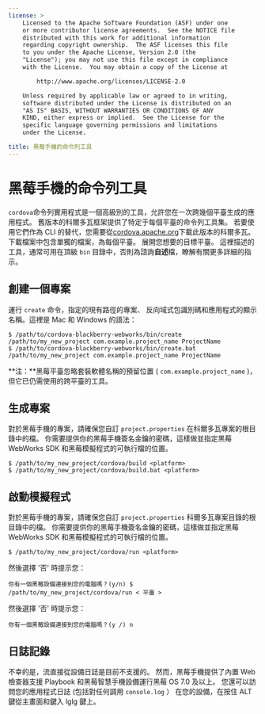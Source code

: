 ```yaml
---
license: >
    Licensed to the Apache Software Foundation (ASF) under one
    or more contributor license agreements.  See the NOTICE file
    distributed with this work for additional information
    regarding copyright ownership.  The ASF licenses this file
    to you under the Apache License, Version 2.0 (the
    "License"); you may not use this file except in compliance
    with the License.  You may obtain a copy of the License at

        http://www.apache.org/licenses/LICENSE-2.0

    Unless required by applicable law or agreed to in writing,
    software distributed under the License is distributed on an
    "AS IS" BASIS, WITHOUT WARRANTIES OR CONDITIONS OF ANY
    KIND, either express or implied.  See the License for the
    specific language governing permissions and limitations
    under the License.

title: 黑莓手機的命令列工具
---
```


# 黑莓手機的命令列工具

`cordova`命令列實用程式是一個高級別的工具，允許您在一次跨幾個平臺生成的應用程式。 舊版本的科爾多瓦框架提供了特定于每個平臺的命令列工具集。 若要使用它們作為 CLI 的替代，您需要從[cordova.apache.org][1]下載此版本的科爾多瓦。 下載檔案中包含單獨的檔案，為每個平臺。 展開您想要的目標平臺。 這裡描述的工具，通常可用在頂級 `bin` 目錄中，否則為諮詢**自述**檔，瞭解有關更多詳細的指示。

 [1]: http://cordova.apache.org

## 創建一個專案

運行 `create` 命令，指定的現有路徑的專案、 反向域式包識別碼和應用程式的顯示名稱。這裡是 Mac 和 Windows 的語法：

    $ /path/to/cordova-blackberry-webworks/bin/create /path/to/my_new_project com.example.project_name ProjectName
    $ /path/to/cordova-blackberry-webworks/bin/create.bat /path/to/my_new_project com.example.project_name ProjectName
    

**注：**黑莓平臺忽略套裝軟體名稱的預留位置 ( `com.example.project_name` )，但它已仍需使用的跨平臺的工具。

## 生成專案

對於黑莓手機的專案，請確保您自訂 `project.properties` 在科爾多瓦專案的根目錄中的檔。 你需要提供你的黑莓手機簽名金鑰的密碼，這樣做並指定黑莓 WebWorks SDK 和黑莓模擬程式的可執行檔的位置。

    $ /path/to/my_new_project/cordova/build <platform>
    $ /path/to/my_new_project/cordova/build.bat <platform>
    

## 啟動模擬程式

對於黑莓手機的專案，請確保您自訂 `project.properties` 科爾多瓦專案目錄的根目錄中的檔。 你需要提供你的黑莓手機簽名金鑰的密碼，這樣做並指定黑莓 WebWorks SDK 和黑莓模擬程式的可執行檔的位置。

    $ /path/to/my_new_project/cordova/run <platform>
    

然後選擇 '否' 時提示您：

    你有一個黑莓設備連接到您的電腦嗎？(y/n) $ /path/to/my_new_project/cordova/run < 平臺 >
    

然後選擇 '否' 時提示您：

    你有一個黑莓設備連接到您的電腦嗎？(y /) n
    

## 日誌記錄

不幸的是，流直接從設備日誌是目前不支援的。 然而，黑莓手機提供了內置 Web 檢查器支援 Playbook 和黑莓智慧手機設備運行黑莓 OS 7.0 及以上。 您還可以訪問您的應用程式日誌 (包括對任何調用 `console.log` ） 在您的設備，在按住 ALT 鍵從主畫面和鍵入 lglg 鍵上。
